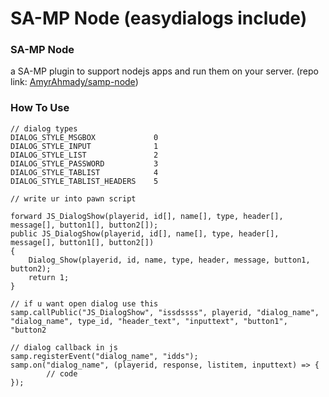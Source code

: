 # SA-MP Node (easydialogs include)

### SA-MP Node
a SA-MP plugin to support nodejs apps and run them on your server.
(repo link: [AmyrAhmady/samp-node](https://github.com/AmyrAhmady/samp-node))


### How To Use
```
// dialog types
DIALOG_STYLE_MSGBOX				0
DIALOG_STYLE_INPUT				1
DIALOG_STYLE_LIST				2
DIALOG_STYLE_PASSWORD			3
DIALOG_STYLE_TABLIST			4
DIALOG_STYLE_TABLIST_HEADERS	5

// write ur into pawn script

forward JS_DialogShow(playerid, id[], name[], type, header[], message[], button1[], button2[]);
public JS_DialogShow(playerid, id[], name[], type, header[], message[], button1[], button2[])
{
    Dialog_Show(playerid, id, name, type, header, message, button1, button2);
    return 1;
}

// if u want open dialog use this
samp.callPublic("JS_DialogShow", "issdssss", playerid, "dialog_name", "dialog_name", type_id, "header_text", "inputtext", "button1", "button2

// dialog callback in js
samp.registerEvent("dialog_name", "idds");
samp.on("dialog_name", (playerid, response, listitem, inputtext) => {
        // code
});
```
